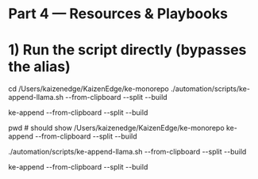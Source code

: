 # Part 4 — Resources & Playbooks

<!-- APPEND @ 2025-09-04 14:54:02 -->
# 1) Run the script directly (bypasses the alias)
cd /Users/kaizenedge/KaizenEdge/ke-monorepo
./automation/scripts/ke-append-llama.sh --from-clipboard --split --build

<!-- APPEND @ 2025-09-04 14:54:29 -->
ke-append --from-clipboard --split --build

<!-- APPEND @ 2025-09-04 15:39:16 -->
pwd                     # should show /Users/kaizenedge/KaizenEdge/ke-monorepo
ke-append --from-clipboard --split --build

<!-- APPEND @ 2025-09-04 15:39:24 -->
./automation/scripts/ke-append-llama.sh --from-clipboard --split --build

<!-- APPEND @ 2025-09-04 15:44:37 -->
ke-append --from-clipboard --split --build

<!-- APPEND @ 2025-09-04 16:14:23 -->
